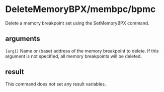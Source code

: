 # DeleteMemoryBPX/membpc/bpmc

Delete a memory breakpoint set using the SetMemoryBPX command.

## arguments

`[arg1]` Name or (base) address of the memory breakpoint to delete. If this argument is not specified, all memory breakpoints will be deleted.

## result

This command does not set any result variables.
